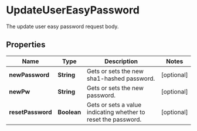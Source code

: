 

# UpdateUserEasyPassword

The update user easy password request body.

## Properties

| Name | Type | Description | Notes |
|------------ | ------------- | ------------- | -------------|
|**newPassword** | **String** | Gets or sets the new sha1-hashed password. |  [optional] |
|**newPw** | **String** | Gets or sets the new password. |  [optional] |
|**resetPassword** | **Boolean** | Gets or sets a value indicating whether to reset the password. |  [optional] |



